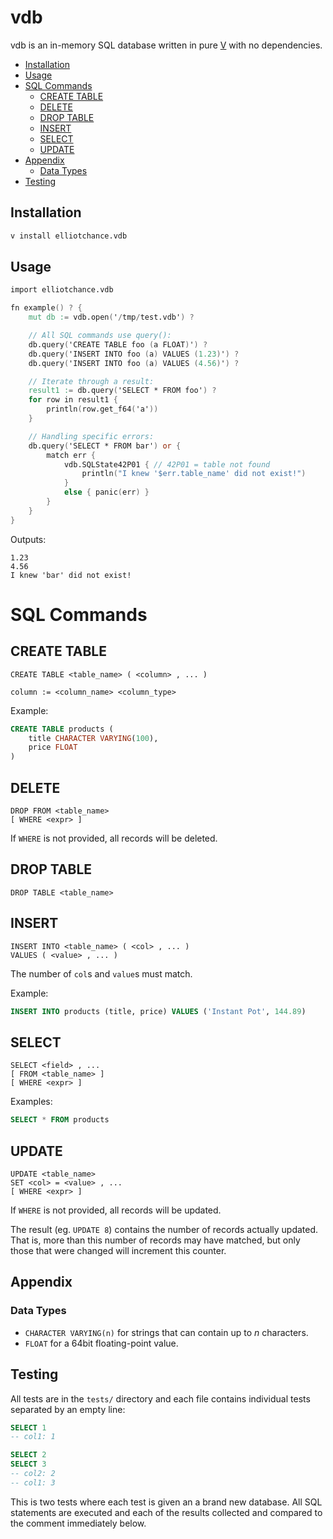 vdb
===

vdb is an in-memory SQL database written in pure [V](https://vlang.io) with no
dependencies.

- [Installation](#installation)
- [Usage](#usage)
- [SQL Commands](#sql-commands)
  - [CREATE TABLE](#create-table)
  - [DELETE](#delete)
  - [DROP TABLE](#drop-table)
  - [INSERT](#insert)
  - [SELECT](#select)
  - [UPDATE](#update)
- [Appendix](#appendix)
  - [Data Types](#data-types)
- [Testing](#testing)

Installation
------------

```bash
v install elliotchance.vdb
```

Usage
-----

```v
import elliotchance.vdb

fn example() ? {
	mut db := vdb.open('/tmp/test.vdb') ?

	// All SQL commands use query():
    db.query('CREATE TABLE foo (a FLOAT)') ?
    db.query('INSERT INTO foo (a) VALUES (1.23)') ?
    db.query('INSERT INTO foo (a) VALUES (4.56)') ?

	// Iterate through a result:
    result1 := db.query('SELECT * FROM foo') ?
    for row in result1 {
        println(row.get_f64('a'))
    }

	// Handling specific errors:
	db.query('SELECT * FROM bar') or {
		match err {
			vdb.SQLState42P01 { // 42P01 = table not found
				println("I knew '$err.table_name' did not exist!")
			}
			else { panic(err) }
		}
	}
}
```

Outputs:

```
1.23
4.56
I knew 'bar' did not exist!
```

# SQL Commands

## CREATE TABLE

```
CREATE TABLE <table_name> ( <column> , ... )

column := <column_name> <column_type>
```

Example:

```sql
CREATE TABLE products (
    title CHARACTER VARYING(100),
    price FLOAT
)
```

## DELETE

```
DROP FROM <table_name>
[ WHERE <expr> ]
```

If `WHERE` is not provided, all records will be deleted.

## DROP TABLE

```
DROP TABLE <table_name>
```

## INSERT

```
INSERT INTO <table_name> ( <col> , ... )
VALUES ( <value> , ... )
```

The number of `col`s and `value`s must match.

Example:

```sql
INSERT INTO products (title, price) VALUES ('Instant Pot', 144.89)
```

## SELECT

```
SELECT <field> , ...
[ FROM <table_name> ]
[ WHERE <expr> ]
```

Examples:

```sql
SELECT * FROM products
```

## UPDATE

```
UPDATE <table_name>
SET <col> = <value> , ...
[ WHERE <expr> ]
```

If `WHERE` is not provided, all records will be updated.

The result (eg. `UPDATE 8`) contains the number of records actually updated.
That is, more than this number of records may have matched, but only those that
were changed will increment this counter.

Appendix
--------

### Data Types

- `CHARACTER VARYING(n)` for strings that can contain up to *n* characters.
- `FLOAT` for a 64bit floating-point value.

Testing
-------

All tests are in the `tests/` directory and each file contains individual tests
separated by an empty line:

```sql
SELECT 1
-- col1: 1

SELECT 2
SELECT 3
-- col2: 2
-- col1: 3
```

This is two tests where each test is given an a brand new database. All SQL statements are executed and each of the results collected and compared to the
comment immediately below.

